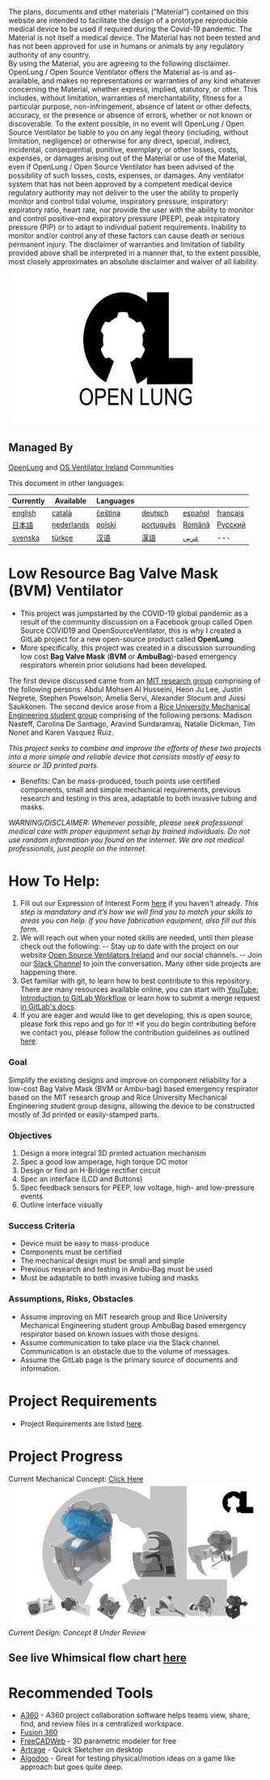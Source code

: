 The plans, documents and other materials (“Material”) contained on this website are intended to facilitate the design of a prototype reproducible medical device to be used if required during the Covid-19 pandemic. The Material is not itself a medical device. The Material has not been tested and has not been approved for use in humans or animals by any regulatory authority of any country.   
By using the Material, you are agreeing to the following disclaimer.  
OpenLung / Open Source Ventilator offers the Material as-is and as-available, and makes no representations or warranties of any kind whatever concerning the Material, whether express, implied, statutory, or other. This includes, without limitation, warranties of merchantability, fitness for a particular purpose, non-infringement, absence of latent or other defects, accuracy, or the presence or absence of errors, whether or not known or discoverable. 
To the extent possible, in no event will OpenLung / Open Source Ventilator be liable to you on any legal theory (including, without limitation, negligence) or otherwise for any direct, special, indirect, incidental, consequential, punitive, exemplary, or other losses, costs, expenses, or damages arising out of the Material or use of the Material, even if OpenLung / Open Source Ventilator has been advised of the possibility of such losses, costs, expenses, or damages. 
Any ventilator system that has not been approved by a competent medical device regulatory authority may not deliver to the user the ability to properly monitor and control tidal volume, inspiratory pressure, inspiratory: expiratory ratio, heart rate, nor provide the user with the ability to monitor and control positive-end expiratory pressure (PEEP), peak inspiratory pressure (PIP) or to adapt to individual patient requirements.  Inability to monitor and/or control any of these factors can cause death or serious permanent injury.
The disclaimer of warranties and limitation of liability provided above shall be interpreted in a manner that, to the extent possible, most closely approximates an absolute disclaimer and waiver of all liability.

<img src='images/OL_BANNER.png' height="300"></img>


## Managed By
[OpenLung](https://openlung.org/) and [OS Ventilator Ireland](https://opensourceventilator.ie/) Communities

This document in other languages:

| Currently | Available | Languages |   |   |   |
|---|---|---|---|---|---|
|[english](README.md) | [català](translations/README-ca.md) | [čeština](translations/README-cz.md)| [deutsch](translations/README-de.md) | [español](translations/README-es.md) | [français](translations/README-fr.md) |
| [日本語](translations/README-ja.md) | [nederlands](translations/README-nl.md) | [polski](translations/README-pl.md) | [português](translations/README-pt_BR.md) | [Română](translations/README-ro.md) | [Русский](translations/README-ru.md) |
| [svenska](translations/README-sv.md) | [türkçe](translations/README-tr.md) | [汉语](translations/README-zh-Hans.md) | [漢語](translations/README-zh-Hant.md) |[عربى](translations/README-ar.md)|---|

# Low Resource Bag Valve Mask (BVM) Ventilator

- This project was jumpstarted by the COVID-19 global pandemic as a result of the community discussion on a Facebook group called Open Source COVID19 and OpenSourceVentilator, this is why I created a GitLab project for a new open-source product called **OpenLung**.
- More specifically, this project was created in a discussion surrounding low cost **Bag Valve Mask** (**BVM** or **AmbuBag**)-based emergency respirators wherein prior solutions had been developed.

The first device discussed came from an [MIT research group](https://web.mit.edu/2.75/projects/DMD_2010_Al_Husseini.pdf) comprising of the following persons: Abdul Mohsen Al Husseini, Heon Ju Lee, Justin Negrete, Stephen Powelson, Amelia Servi, Alexander Slocum and Jussi Saukkonen.
The second device arose from a [Rice University Mechanical Engineering student group](http://oedk.rice.edu/Sys/PublicProfile/47585242/1063096) comprising of the following persons: Madison Nasteff, Carolina De Santiago, Aravind Sundaramraj, Natalie Dickman, Tim Nonet and Karen Vasquez Ruiz.

*This project seeks to combine and improve the efforts of these two projects into a more simple and reliable device that consists mostly of easy to source or 3D printed parts.*

- Benefits: Can be mass-produced, touch points use certified components, small and simple mechanical requirements, previous research and testing in this area, adaptable to both invasive tubing and masks.

*WARNING/DISCLAIMER: Whenever possible, please seek professional medical care with proper equipment setup by trained individuals. Do not use random information you found on the internet. We are not medical professionals, just people on the internet.*

# How To Help:
1. Fill out our Expression of Interest Form [here](https://opensourceventilator.ie/register) if you haven't already.
*This step is mandatory and it’s how we will find you to match your skills to areas you can help. If you have fabrication equipment, also fill out this form.*
2. We will reach out when your noted skills are needed, until then please check out the following:
-- Stay up to date with the project on our website [Open Source Ventilators Ireland](https://opensourceventilator.ie/) and our social channels.
-- Join our [Slack Channel](https://join.slack.com/t/osventilator/shared_invite/zt-czh5mtpg-z2QZX1xbxAmueOgSgy1tZw) to join the conversation. Many other side projects are happening there.
3. Get familiar with git, to learn how to best contribute to this repository. There are many resources available online, you can start with [YouTube: Introduction to GitLab Workflow](https://www.youtube.com/watch?v=enMumwvLAug) or learn how to submit a merge request [in GitLab's docs](https://docs.gitlab.com/ee/user/project/merge_requests/creating_merge_requests.html).
4. If you are eager and would like to get developing, this is open source, please fork this repo and go for it!
*If you do begin contributing before we contact you, please follow the contribution guidelines as outlined [here](CONTRIBUTING.md).

### Goal
Simplify the existing designs and improve on component reliability for a low-cost Bag Valve Mask (BVM or Ambu-bag) based emergency respirator based on the MIT research group and Rice University Mechanical Engineering student group designs, allowing the device to be constructed mostly of 3d printed or easily-stamped parts.

### Objectives
1.  Design a more integral 3D printed actuation mechanism
2.  Spec a good low amperage, high torque DC motor
3.  Design or find an H-Bridge rectifier circuit
4.  Spec an interface (LCD and Buttons)
5.  Spec feedback sensors for PEEP, low voltage, high- and low-pressure events
6.  Outline interface visually

### Success Criteria
- Device must be easy to mass-produce
- Components must be certified
- The mechanical design must be small and simple
- Previous research and testing in Ambu-Bag must be used
- Must be adaptable to both invasive tubing and masks

### Assumptions, Risks, Obstacles
- Assume improving on MIT research group and Rice University Mechanical Engineering student group AmbuBag based emergency respirator based on known issues with those designs.
- Assume communication to take place via the Slack channel. Communication is an obstacle due to the volume of messages.
- Assume the GitLab page is the primary source of documents and information.

# Project Requirements
- Project Requirements are listed [here](requirements/design-requirements.md).

# Project Progress
Current Mechanical Concept: [Click Here](/concepts/ventilator-concept-8)
![Current Mechanical Concept](images/current_concept.png)
*Current Design: Concept 8 Under Review*

## See live Whimsical flow chart [here](https://whimsical.com/4mai9JtqTHAGu6i6qz8Hyy)

# Recommended Tools
- [A360](https://www.autodesk.com/products/a360/features) - A360 project collaboration software helps teams view, share, find, and review files in a centralized workspace.
- [Fusion 360](https://www.autodesk.com/products/fusion-360/mechanical-engineer)
- [FreeCADWeb](https://www.freecadweb.org/) - 3D parametric modeler for free
- [Artrage](http://www.artrage.com/) - Quick Sketcher on desktop
- [Algodoo](http://www.algodoo.com/) - Great for testing physical/motion ideas on a game like approach but goes quite deep.
